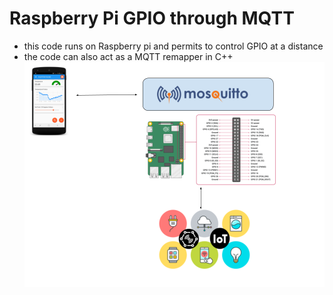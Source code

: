 # Raspberry Pi GPIO through MQTT
- this code runs on Raspberry pi and permits to control GPIO at a distance
- the code can also act as a MQTT remapper in C++
![Alt text](doc/gpio2mqtt.png?raw=true "gpio2mqtt elements")
